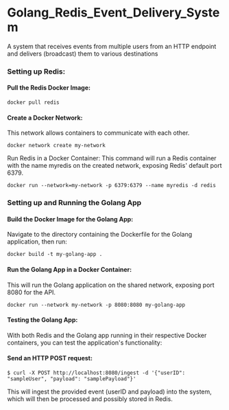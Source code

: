 # Golang_Redis_Event_Delivery_System
A system that receives events from multiple users from an HTTP endpoint and delivers (broadcast) them to various destinations


### Setting up Redis:
#### Pull the Redis Docker Image:
```
docker pull redis
```

#### Create a Docker Network:
This network allows containers to communicate with each other.
```
docker network create my-network
```
Run Redis in a Docker Container:
This command will run a Redis container with the name myredis on the created network, exposing Redis' default port 6379.
```
docker run --network=my-network -p 6379:6379 --name myredis -d redis
```
### Setting up and Running the Golang App
#### Build the Docker Image for the Golang App:
Navigate to the directory containing the Dockerfile for the Golang application, then run:
```
docker build -t my-golang-app .
```
#### Run the Golang App in a Docker Container:
This will run the Golang application on the shared network, exposing port 8080 for the API.
```
docker run --network my-network -p 8080:8080 my-golang-app
```
#### Testing the Golang App:
With both Redis and the Golang app running in their respective Docker containers, you can test the application's functionality:

#### Send an HTTP POST request:
```
$ curl -X POST http://localhost:8080/ingest -d '{"userID": "sampleUser", "payload": "samplePayload"}'
```
This will ingest the provided event (userID and payload) into the system, which will then be processed and possibly stored in Redis.












